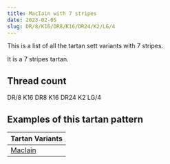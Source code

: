 ```yaml
---
title: MacIain with 7 stripes
date: 2023-02-05
slug: DR/8/K16/DR8/K16/DR24/K2/LG/4
---
```

This is a list of all the tartan sett variants with 7 stripes.

It is a 7 stripes tartan.


## Thread count
DR/8 K16 DR8 K16 DR24 K2 LG/4

## Examples of this tartan pattern

| Tartan Variants |
|---------------|
| [MacIain](/variants/dr/8/k16/dr8/k16/dr24/k2/lg/4-draa0000-k000000-lgaaaa00)||
